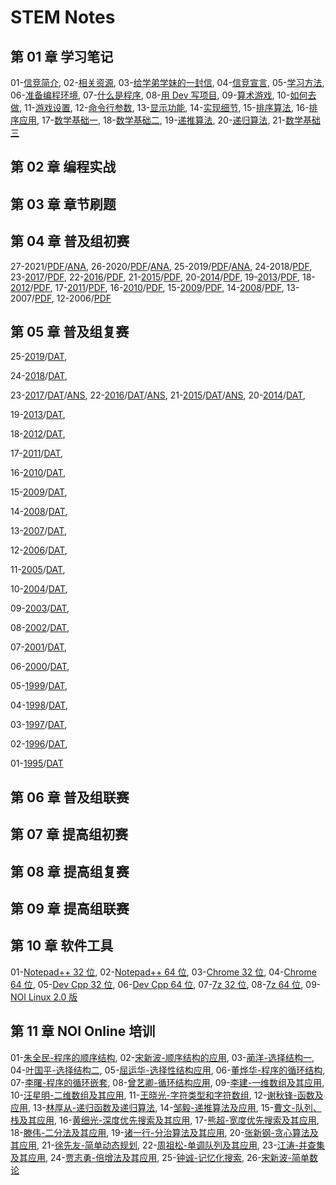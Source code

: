 # STEM Notes

## 第 01 章 学习笔记

01-[信竞简介](chapter-01-notes/00/1-intro.html),
02-[相关资源](chapter-01-notes/00/2-resource.html),
03-[给学弟学妹的一封信](chapter-01-notes/01/1-tong11.html),
04-[信竞宣言](chapter-01-notes/01/2-organ.html),
05-[学习方法](chapter-01-notes/02/1-method.html),
06-[准备编程环境](chapter-01-notes/02/2-devcpp.html),
07-[什么是程序](chapter-01-notes/03/1-program.html),
08-[用 Dev 写项目](chapter-01-notes/03/2-project.html),
09-[算术游戏](chapter-01-notes/04/1-game.html),
10-[如何去做](chapter-01-notes/04/2-core.html),
11-[游戏设置](chapter-01-notes/05/1-settings.html),
12-[命令行参数](chapter-01-notes/05/2-params.html),
13-[显示功能](chapter-01-notes/06/1-display.html),
14-[实现细节](chapter-01-notes/06/2-detail.html),
15-[排序算法](chapter-01-notes/07/1-sort.html),
16-[排序应用](chapter-01-notes/07/2-practice.html),
17-[数学基础一](chapter-01-notes/08/1-concept.html),
18-[数学基础二](chapter-01-notes/08/2-number.html),
19-[递推算法](chapter-01-notes/09/1-recurrence.html),
20-[递归算法](chapter-01-notes/09/2-recursion.html),
21-[数学基础三](chapter-01-notes/10/1-math.html)

## 第 02 章 编程实战
   

## 第 03 章 章节刷题
   
 

## 第 04 章 普及组初赛

27-2021/[PDF](chapter-04-junior-preliminary/27-NOIP-2021-junior-C++.pdf)/[ANA](chapter-04-junior-preliminary/27-NOIP-2021-junior-C++_ana.pdf),
26-2020/[PDF](chapter-04-junior-preliminary/26-NOIP-2020-junior-C++.pdf)/[ANA](chapter-04-junior-preliminary/26-NOIP-2020-junior-C++_ana.pdf),
25-2019/[PDF](chapter-04-junior-preliminary/25-NOIP-2019-junior-C++.pdf)/[ANA](chapter-04-junior-preliminary/25-NOIP-2019-junior-C++_ana.pdf),
24-2018/[PDF](chapter-04-junior-preliminary/24-NOIP-2018-junior-C++.pdf),
23-[2017](chapter-04-junior-preliminary/23-C++2017-10-14.html)/[PDF](chapter-04-junior-preliminary/23-NOIP-2017-junior-C++.pdf),
22-[2016](chapter-04-junior-preliminary/22-C++2016-10-22.html)/[PDF](chapter-04-junior-preliminary/22-NOIP-2016-junior-C++.pdf),
21-[2015](chapter-04-junior-preliminary/21-C++2015-10-11.html)/[PDF](chapter-04-junior-preliminary/21-NOIP-2015-junior-C++.pdf),
20-[2014](chapter-04-junior-preliminary/20-C++2014-10-12.html)/[PDF](chapter-04-junior-preliminary/20-NOIP-2014-junior-C++.pdf),
19-[2013](chapter-04-junior-preliminary/19-C++2013-10-13.html)/[PDF](chapter-04-junior-preliminary/19-NOIP-2013-junior-C++.pdf),
18-[2012](chapter-04-junior-preliminary/18-C++2012-10-13.html)/[PDF](chapter-04-junior-preliminary/18-NOIP-2012-junior-C++.pdf),
17-[2011](chapter-04-junior-preliminary/17-C++2011-10-15.html)/[PDF](chapter-04-junior-preliminary/17-NOIP-2011-junior-C++.pdf),
16-[2010](chapter-04-junior-preliminary/16-C++2010-10-22.html)/[PDF](chapter-04-junior-preliminary/16-NOIP-2010-junior-C++.pdf),
15-[2009](chapter-04-junior-preliminary/15-C++2009-10-17.html)/[PDF](chapter-04-junior-preliminary/15-NOIP-2009-junior-C++.pdf),
14-[2008](chapter-04-junior-preliminary/14-C++2008-10-18.html)/[PDF](chapter-04-junior-preliminary/14-NOIP-2008-junior-C++.pdf),
13-2007/[PDF](chapter-04-junior-preliminary/13-NOIP-2007-junior-C++.pdf),
12-2006/[PDF](chapter-04-junior-preliminary/12-NOIP-2006-junior-C++.pdf)

## 第 05 章 普及组复赛
25-[2019](chapter-05-junior-repecharge/2019/junior-25-2019-C++.pdf)/[DAT](chapter-05-junior-repecharge/2019/junior-25-2019-data.zip),
<!-- /[ANS](chapter-05-junior-repecharge/2019/junior-25-2019-answer.html); -->
24-[2018](chapter-05-junior-repecharge/2018/junior-24-2018-C++.pdf)/[DAT](chapter-05-junior-repecharge/2018/junior-24-2018-data.zip),
<!-- /[ANS](chapter-05-junior-repecharge/2018/junior-24-2018-answer.html); -->
23-[2017](chapter-05-junior-repecharge/2017/junior-23-2017-C++.pdf)/[DAT](chapter-05-junior-repecharge/2017/junior-23-2017-data.zip)/[ANS](chapter-05-junior-repecharge/2017/junior-23-2017-answer.html),
22-[2016](chapter-05-junior-repecharge/2016/junior-22-2016-C++.pdf)/[DAT](chapter-05-junior-repecharge/2016/junior-22-2016-data.zip)/[ANS](chapter-05-junior-repecharge/2016/junior-22-2016-answer.html),
21-[2015](chapter-05-junior-repecharge/2015/junior-21-2015-C++.pdf)/[DAT](chapter-05-junior-repecharge/2015/junior-21-2015-data.zip)/[ANS](chapter-05-junior-repecharge/2015/junior-21-2015-answer.html),
20-[2014](chapter-05-junior-repecharge/2014/junior-20-2014-C++.pdf)/[DAT](chapter-05-junior-repecharge/2014/junior-20-2014-data.zip),
<!-- /[ANS](chapter-05-junior-repecharge/2014/junior-20-2014-answer.html); -->
19-[2013](chapter-05-junior-repecharge/2013/junior-19-2013-C++.pdf)/[DAT](chapter-05-junior-repecharge/2013/junior-19-2013-data.zip),
<!-- /[ANS](chapter-05-junior-repecharge/2013/junior-19-2013-answer.html); -->
18-[2012](chapter-05-junior-repecharge/2012/junior-18-2012-C++.pdf)/[DAT](chapter-05-junior-repecharge/2012/junior-18-2012-data.zip),
<!-- /[ANS](chapter-05-junior-repecharge/2012/junior-18-2012-answer.html); -->
17-[2011](chapter-05-junior-repecharge/2011/junior-17-2011-C++.pdf)/[DAT](chapter-05-junior-repecharge/2011/junior-17-2011-data.zip),
<!-- /[ANS](chapter-05-junior-repecharge/2011/junior-17-2011-answer.html); -->
16-[2010](chapter-05-junior-repecharge/2010/junior-16-2010-C++.pdf)/[DAT](chapter-05-junior-repecharge/2010/junior-16-2010-data.zip),
<!-- /[ANS](chapter-05-junior-repecharge/2010/junior-16-2010-answer.html); -->
15-[2009](chapter-05-junior-repecharge/2009/junior-15-2009-C++.pdf)/[DAT](chapter-05-junior-repecharge/2009/junior-15-2009-data.zip),
<!-- /[ANS](chapter-05-junior-repecharge/2009/junior-15-2009-answer.html); -->
14-[2008](chapter-05-junior-repecharge/2008/junior-14-2008-C++.pdf)/[DAT](chapter-05-junior-repecharge/2008/junior-14-2008-data.zip),
<!-- /[ANS](chapter-05-junior-repecharge/2008/junior-14-2008-answer.html); -->
13-[2007](chapter-05-junior-repecharge/2007/junior-13-2007-C++.pdf)/[DAT](chapter-05-junior-repecharge/2007/junior-13-2007-data.zip),
<!-- /[ANS](chapter-05-junior-repecharge/2007/junior-13-2007-answer.html)； -->
12-[2006](chapter-05-junior-repecharge/2006/junior-12-2006-C++.pdf)/[DAT](chapter-05-junior-repecharge/2006/junior-12-2006-data.zip),
<!-- /[ANS](chapter-05-junior-repecharge/2006/junior-12-2006-answer.html)； -->
11-[2005](chapter-05-junior-repecharge/2005/junior-11-2005-C++.pdf)/[DAT](chapter-05-junior-repecharge/2005/junior-11-2005-data.zip),
<!-- /[ANS](chapter-05-junior-repecharge/2005/junior-11-2005-answer.html)； -->
10-[2004](chapter-05-junior-repecharge/2004/junior-10-2004-C++.pdf)/[DAT](chapter-05-junior-repecharge/2004/junior-10-2004-data.zip),
<!-- /[ANS](chapter-05-junior-repecharge/2004/junior-10-2004-answer.html)； -->
09-[2003](chapter-05-junior-repecharge/2003/junior-09-2003-C++.pdf)/[DAT](chapter-05-junior-repecharge/2003/junior-09-2003-data.zip),
<!-- /[ANS](chapter-05-junior-repecharge/2003/junior-09-2003-answer.html)； -->
08-[2002](chapter-05-junior-repecharge/2002/junior-08-2002-C++.pdf)/[DAT](chapter-05-junior-repecharge/2002/junior-08-2002-data.zip),
<!-- /[ANS](chapter-05-junior-repecharge/2002/junior-08-2002-answer.html)； -->
07-[2001](chapter-05-junior-repecharge/2001/junior-07-2001-C++.pdf)/[DAT](chapter-05-junior-repecharge/2001/junior-07-2001-data.zip),
<!-- /[ANS](chapter-05-junior-repecharge/2001/junior-07-2001-answer.html)； -->
06-[2000](chapter-05-junior-repecharge/2000/junior-06-2000-C++.pdf)/[DAT](chapter-05-junior-repecharge/2000/junior-06-2000-data.zip),
<!-- /[ANS](chapter-05-junior-repecharge/2000/junior-06-2000-answer.html)； -->
05-[1999](chapter-05-junior-repecharge/1999/junior-05-1999-C++.pdf)/[DAT](chapter-05-junior-repecharge/1999/junior-05-1999-data.zip),
<!-- /[ANS](chapter-05-junior-repecharge/1999/junior-05-1999-answer.html)； -->
04-[1998](chapter-05-junior-repecharge/1998/junior-04-1998-C++.pdf)/[DAT](chapter-05-junior-repecharge/1998/junior-04-1998-data.zip),
<!-- /[ANS](chapter-05-junior-repecharge/1998/junior-04-1998-answer.html)； -->
03-[1997](chapter-05-junior-repecharge/1997/junior-03-1997-C++.pdf)/[DAT](chapter-05-junior-repecharge/1997/junior-03-1997-data.pdf),
<!-- /[ANS](chapter-05-junior-repecharge/1997/junior-03-1997-answer.html)； -->
02-[1996](chapter-05-junior-repecharge/1996/junior-02-1996-C++.pdf)/[DAT](chapter-05-junior-repecharge/1996/junior-02-1996-data.pdf),
<!-- /[ANS](chapter-05-junior-repecharge/1996/junior-02-1996-answer.html)； -->
01-[1995](chapter-05-junior-repecharge/1995/junior-01-1995-C++.pdf)/[DAT](chapter-05-junior-repecharge/1995/junior-01-1995-data.pdf)
<!-- /[ANS](chapter-05-junior-repecharge/1995/junior-01-1995-answer.html) -->

## 第 06 章 普及组联赛
   
 

## 第 07 章 提高组初赛
   
 

## 第 08 章 提高组复赛
   
  

## 第 09 章 提高组联赛
   
  

## 第 10 章  软件工具

01-[Notepad++ 32 位](chapter-10-tool/npp.8.4.4.Installer.exe),
02-[Notepad++ 64 位](chapter-10-tool/npp.8.4.4.Installer.x64.exe),
03-[Chrome 32 位](chapter-10-tool/ChromeStandaloneSetup.exe),
04-[Chrome 64 位](chapter-10-tool/ChromeStandaloneSetup64.exe),
05-[Dev Cpp 32 位](chapter-10-tool/Dev-Cpp-5.8.0-TDM-GCC-4.8.1-Portable.7z),
06-[Dev Cpp 64 位](chapter-10-tool/Dev-Cpp-5.11-TDM-GCC-x64-4.9.2-Portable.7z),
07-[7z 32 位](chapter-10-tool/7z2201.exe),
08-[7z 64 位](chatper-10-tool/7z2201-x64.exe),
09-[NOI Linux 2.0 版](https://noiresources.ccf.org.cn/ubuntu-noi-v2.0.iso)

## 第 11 章 NOI Online 培训 

01-[朱全民-程序的顺序结构](https://www.noi.cn/pxsp/2020-05-05/717287.shtml),
02-[宋新波-顺序结构的应用](https://www.noi.cn/pxsp/2020-05-05/717287.shtml),
03-[蔺洋-选择结构一](https://www.noi.cn/pxsp/2020-05-12/717292.shtml),
04-[叶国平-选择结构二](https://www.noi.cn/pxsp/2020-05-19/717293.shtml),
05-[屈运华-选择性结构应用](https://www.noi.cn/pxsp/2020-05-26/717294.shtml),
06-[董烨华-程序的循环结构](https://www.noi.cn/pxsp/2020-06-02/717295.shtml),
07-[李曙-程序的循环嵌套](https://www.noi.cn/pxsp/2020-06-09/717296.shtml),
08-[曾艺卿-循环结构应用](https://www.noi.cn/pxsp/2020-06-16/717297.shtml),
09-[李建-一维数组及其应用](https://www.noi.cn/pxsp/2020-06-23/717298.shtml),
10-[汪星明-二维数组及其应用](https://www.noi.cn/pxsp/2020-06-30/717299.shtml),
11-[王晓光-字符类型和字符数组](https://www.noi.cn/pxsp/2020-07-07/717300.shtml),
12-[谢秋锋-函数及应用](https://www.noi.cn/pxsp/2020-07-14/717301.shtml),
13-[林厚从-递归函数及递归算法](https://www.noi.cn/pxsp/2020-07-21/717302.shtml),
14-[邹毅-递推算法及应用](https://www.noi.cn/pxsp/2020-07-28/717303.shtml),
15-[曹文-队列、栈及其应用](https://www.noi.cn/pxsp/2020-08-04/717304.shtml),
16-[黄细光-深度优先搜索及其应用](https://www.noi.cn/pxsp/2020-08-11/717305.shtml),
17-[熊超-宽度优先搜索及其应用](https://www.noi.cn/pxsp/2020-08-18/717306.shtml),
18-[滕伟-二分法及其应用](https://www.noi.cn/pxsp/2020-10-27/717123.shtml),
19-[诸一行-分治算法及其应用](https://www.noi.cn/pxsp/2020-09-01/717307.shtml),
20-[张新钢-贪心算法及其应用](https://www.noi.cn/pxsp/2020-09-08/717308.shtml),
21-[徐先友-简单动态规划](https://www.noi.cn/pxsp/2020-09-15/717309.shtml),
22-[周祖松-单调队列及其应用](https://www.noi.cn/pxsp/2020-09-22/717311.shtml),
23-[江涛-并查集及其应用](https://www.noi.cn/pxsp/2020-09-29/717312.shtml),
24-[贾志勇-倍增法及其应用](https://www.noi.cn/pxsp/2020-10-06/717313.shtml),
25-[钟诚-记忆化搜索](https://www.noi.cn/pxsp/2020-10-13/717314.shtml),
26-[宋新波-简单数论](https://www.noi.cn/pxsp/2020-10-20/717315.shtml)
